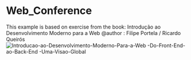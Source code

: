 # Web_Conference
This example is based on exercise from the book:
Introdução ao Desenvolvimento Moderno para a Web
@author : Filipe Portela / Ricardo Queirós
![Introducao-ao-Desenvolvimento-Moderno-Para-a-Web -Do-Front-End-ao-Back-End -Uma-Visao-Global](https://user-images.githubusercontent.com/65983803/135058740-893717a4-76dc-43f9-9254-8c0d73d97c6f.jpg)
